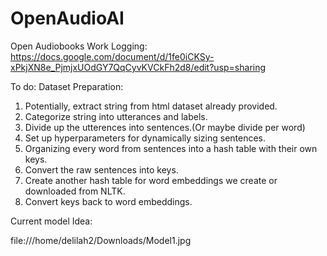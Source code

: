 # OpenAudioAI
Open Audiobooks
Work Logging:
https://docs.google.com/document/d/1fe0iCKSy-xPkjXN8e_PjmjxUOdGY7QqCyvKVCkFh2d8/edit?usp=sharing

To do:
Dataset Preparation:
  1) Potentially, extract string from html dataset already provided.
  2) Categorize string into utterances and labels.
  3) Divide up the utterences into sentences.(Or maybe divide per word)
  4) Set up hyperparameters for dynamically sizing sentences.
  5) Organizing every word from sentences into a hash table with their own keys.
  6) Convert the raw sentences into keys. 
  7) Create another hash table for word embeddings we create or downloaded from NLTK.
  8) Convert keys back to word embeddings.
  
  
  Current model Idea: 
  
  file:///home/delilah2/Downloads/Model1.jpg

